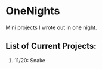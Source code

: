 # OneNights
Mini projects I wrote out in one night.

## List of Current Projects:
1. 11/20: Snake


